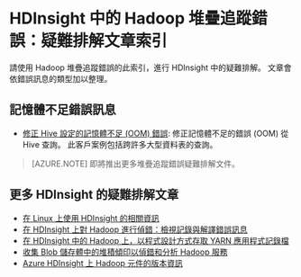 <properties
    pageTitle="Hadoop 堆疊追蹤錯誤訊息 |Microsoft Azure"
    description="HDInsight 中 Hadoop 堆疊追蹤錯誤訊息的索引。 查看清單中的錯誤，以了解疑難排解資訊。"
    keywords="stack trace, error messages"
    services="hdinsight"
    documentationCenter="NA"
    authors="cjgronlund"
    manager="paulettm"
    editor="cgronlun"/>

<tags
    ms.service="hdinsight"
    ms.devlang="NA"
    ms.topic="article"
    ms.tgt_pltfrm="NA"
    ms.workload="big-data"
    ms.date="12/09/2015"
    ms.author="rashimg;cgronlun"/>

# HDInsight 中的 Hadoop 堆疊追蹤錯誤：疑難排解文章索引

請使用 Hadoop 堆疊追蹤錯誤的此索引，進行 HDInsight 中的疑難排解。 文章會依錯誤訊息的類型加以整理。

## 記憶體不足錯誤訊息
* [修正 Hive 設定的記憶體不足 (OOM) 錯誤](hdinsight-hadoop-hive-out-of-memory-error-oom.md):
    修正記憶體不足的錯誤 (OOM) 從 Hive 查詢。 此客戶案例包括跨許多大型資料表的查詢。

> [AZURE.NOTE] 即將推出更多堆疊追蹤錯誤疑難排解文件。

## 更多 HDInsight 的疑難排解文章

* [在 Linux 上使用 HDInsight 的相關資訊](hdinsight-hadoop-linux-information.md)
* [在 HDInsight 上對 Hadoop 進行偵錯：檢視記錄與解譯錯誤訊息](hhdinsight-debug-jobs.md)
* [在 HDInsight 中的 Hadoop 上，以程式設計方式存取 YARN 應用程式記錄檔](hdinsight-hadoop-access-yarn-app-logs.md)
* [收集 Blob 儲存體中的堆積傾印以偵錯和分析 Hadoop 服務](hdinsight-hadoop-collect-debug-heap-dumps.md)
* [Azure HDInsight 上 Hadoop 元件的版本資訊](hdinsight-release-notes.md)


